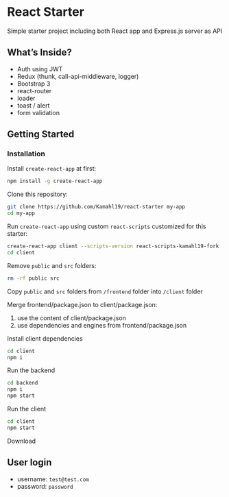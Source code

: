 # React Starter

Simple starter project including both React app and Express.js server as API

## What’s Inside?

* Auth using JWT
* Redux (thunk, call-api-middleware, logger)
* Bootstrap 3
* react-router
* loader
* toast / alert
* form validation

## Getting Started

### Installation

Install `create-react-app` at first:

```sh
npm install -g create-react-app
```

Clone this repository:

```sh
git clone https://github.com/Kamahl19/react-starter my-app
cd my-app
```

Run `create-react-app` using custom `react-scripts` customized for this starter:

```sh
create-react-app client --scripts-version react-scripts-kamahl19-fork
cd client
```

Remove `public` and `src` folders:

```sh
rm -rf public src
```

Copy `public` and `src` folders from `/frontend` folder into `/client` folder

Merge frontend/package.json to client/package.json:

1. use the content of client/package.json
2. use dependencies and engines from frontend/package.json

Install client dependencies

```sh
cd client
npm i
```

Run the backend

```sh
cd backend
npm i
npm start
```

Run the client

```sh
cd client
npm start
```

Download 

## User login

* username: `test@test.com`
* password: `password`
